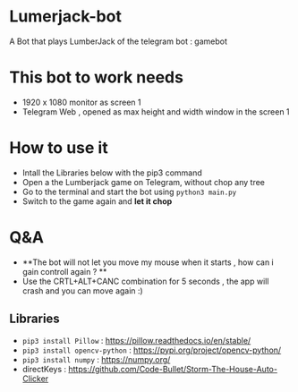 # Lumerjack-bot
A Bot that plays LumberJack of the telegram bot : gamebot

# This bot to work needs

- 1920 x 1080 monitor as screen 1
- Telegram Web , opened as max height and width window in the screen 1

# How to use it

- Intall the Libraries below with the pip3 command
- Open a the Lumberjack game on Telegram, without chop any tree
- Go to the terminal and start the bot using `python3 main.py`
- Switch to the game again and **let it chop**

# Q&A

- **The bot will not let you move my mouse when it starts , how can i gain controll again ? **
- Use the CRTL+ALT+CANC combination for 5 seconds , the app will crash and you can move again :)


## Libraries 

- ``` pip3 install Pillow ``` : https://pillow.readthedocs.io/en/stable/
- ``` pip3 install opencv-python ``` : https://pypi.org/project/opencv-python/
- ``` pip3 install numpy ``` : https://numpy.org/
- directKeys : https://github.com/Code-Bullet/Storm-The-House-Auto-Clicker
